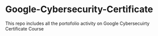 # Google-Cybersecurity-Certificate
This repo includes all the portofolio activity on Google Cybersecuirty Certificate Course
